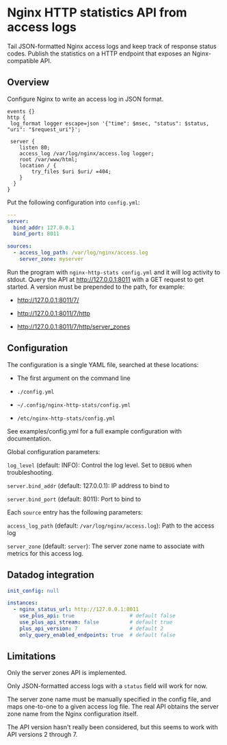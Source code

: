 # Nginx HTTP statistics API from access logs

Tail JSON-formatted Nginx access logs and keep track of response status codes.
Publish the statistics on a HTTP endpoint that exposes an Nginx-compatible API.

## Overview

Configure Nginx to write an access log in JSON format.

```nginx
events {}
http {
 log_format logger escape=json '{"time": $msec, "status": $status, "uri": "$request_uri"}';

 server {
    listen 80;
    access_log /var/log/nginx/access.log logger;
    root /var/www/html;
    location / {
        try_files $uri $uri/ =404;
    }
  }
}
```

Put the following configuration into `config.yml`:

```yaml
---
server:
  bind_addr: 127.0.0.1
  bind_port: 8011

sources:
  - access_log_path: /var/log/nginx/access.log
    server_zone: myserver
```

Run the program with `nginx-http-stats config.yml` and it will log activity to
stdout. Query the API at <http://127.0.0.1:8011> with a GET request to get
started. A version must be prepended to the path, for example:

* <http://127.0.0.1:8011/7/>

* <http://127.0.0.1:8011/7/http>

* <http://127.0.0.1:8011/7/http/server_zones>

## Configuration

The configuration is a single YAML file, searched at these locations:

* The first argument on the command line

* `./config.yml`

* `~/.config/nginx-http-stats/config.yml`

* `/etc/nginx-http-stats/config.yml`

See examples/config.yml for a full example configuration with documentation.

Global configuration parameters:

`log_level` (default: INFO): Control the log level. Set to `DEBUG` when
troubleshooting.

`server.bind_addr` (default: 127.0.0.1): IP address to bind to

`server.bind_port` (default: 8011): Port to bind to

Each `source` entry has the following parameters:

`access_log_path` (default: `/var/log/nginx/access.log`): Path to the access log

`server_zone` (default: `server`): The server zone name to associate with
metrics for this access log.

## Datadog integration

```yaml
init_config: null

instances:
  - nginx_status_url: http://127.0.0.1:8011
    use_plus_api: true                  # default false
    use_plus_api_stream: false          # default true
    plus_api_version: 7                 # default 2
    only_query_enabled_endpoints: true  # default false
```

## Limitations

Only the server zones API is implemented.

Only JSON-formatted access logs with a `status` field will work for now.

The server zone name must be manually specified in the config file, and maps
one-to-one to a given access log file. The real API obtains the server zone name
from the Nginx configuration itself.

The API version hasn't really been considered, but this seems to work with API
versions 2 through 7.

